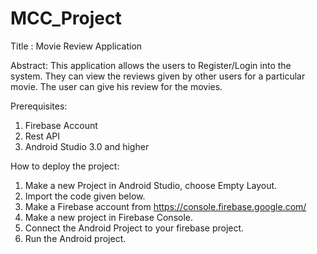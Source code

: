 # MCC_Project
Title : Movie Review Application

Abstract: This application allows the users to Register/Login into the system.
They can view the reviews given by other users for a particular movie.
The user can give his review for the movies.

Prerequisites:
1) Firebase Account
2) Rest API
3) Android Studio 3.0 and higher

How to deploy the project:
1) Make a new Project in Android Studio, choose Empty Layout.
2) Import the code given below.
3) Make a Firebase account from https://console.firebase.google.com/
4) Make a new project in Firebase Console.
5) Connect the Android Project to your firebase project.
6) Run the Android project.

